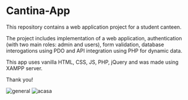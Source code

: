 # Cantina-App

This repository contains a web application project for a student canteen.

The project includes implementation of a web application, authentication (with two main roles: admin and users), form validation, database interogations using PDO and API integration using PHP for dynamic data.

This app uses vanilla HTML, CSS, JS, PHP, jQuery and was made using XAMPP server.

Thank you!

![general](https://github.com/LaviniaTinca/Cantina-App/assets/87981804/2bf75d6e-ecd2-45b9-89e0-20c4b858ff8a)
![acasa](https://github.com/LaviniaTinca/Cantina-App/assets/87981804/39a31a43-c9bf-40d9-b829-100e10722291)
